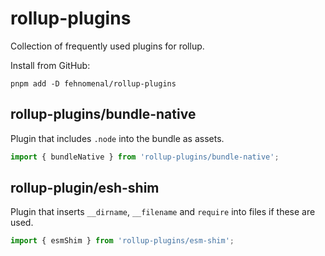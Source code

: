 # rollup-plugins

Collection of frequently used plugins for rollup.

Install from GitHub:

```shell
pnpm add -D fehnomenal/rollup-plugins
```

## rollup-plugins/bundle-native

Plugin that includes `.node` into the bundle as assets.

```js
import { bundleNative } from 'rollup-plugins/bundle-native';
```

## rollup-plugin/esh-shim

Plugin that inserts `__dirname`, `__filename` and `require` into files if these are used.

```js
import { esmShim } from 'rollup-plugins/esm-shim';
```
